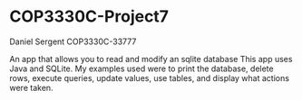 # COP3330C-Project7
Daniel Sergent
COP3330C-33777

An app that allows you to read and modify an sqlite database
This app uses Java and SQLite.
My examples used were to print the database, delete rows, execute queries, update values, use tables, and display what actions were taken.
